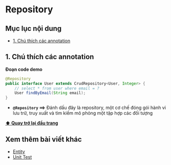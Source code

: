 # Repository

## Mục lục nội dung

- [1. Chú thích các annotation](#1-chú-thích-các-annotation)

## 1. Chú thích các annotation

**Đoạn code demo**

```java
@Repository
public interface User extends CrudRepository<User, Integer> {
    // select * from user where email = ?
    User findByEmail(String email);
}
```

- **`@Repository` ==>** Đánh dấu đây là repository, một cơ chế đóng gói hành vi lưu trữ, truy xuất và tìm kiếm mô phỏng một tập hợp các đối tượng

**[⬆ Quay trở lại đầu trang](#mục-lục-nội-dung)**

## Xem thêm bài viết khác

- [Entity](Day003.md) 
- [Unit Test](Day005.md) 






